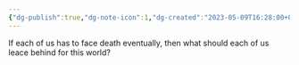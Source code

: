 ```yaml
---
{"dg-publish":true,"dg-note-icon":1,"dg-created":"2023-05-09T16:28:00+08:00","dg-updated":"2023-05-14T00:35:00+08:00","tags":["death","world"],"dg-path":"Thinking/Death.md","permalink":"/Thinking/Death/","dgPassFrontmatter":true,"noteIcon":1,"created":"2023-05-09T16:28:00+08:00","updated":"2023-05-14T00:35:00+08:00"}
---
```



If each of us has to face death eventually, then what should each of us leace behind for this world?

